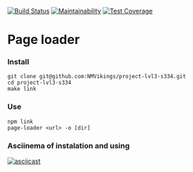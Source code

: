 [![Build Status](https://travis-ci.org/NMVikings/project-lvl3-s334.svg?branch=master)](https://travis-ci.org/NMVikings/project-lvl3-s334)
[![Maintainability](https://api.codeclimate.com/v1/badges/65873f44ec472f2b0744/maintainability)](https://codeclimate.com/github/NMVikings/project-lvl3-s334/maintainability)
[![Test Coverage](https://api.codeclimate.com/v1/badges/65873f44ec472f2b0744/test_coverage)](https://codeclimate.com/github/NMVikings/project-lvl3-s334/test_coverage)

# Page loader

### Install
```
git clone git@github.com:NMVikings/project-lvl3-s334.git
cd project-lvl3-s334
make link
```

### Use 
```
npm link
page-loader <url> -o [dir]
```

### Asciinema of instalation and using
[![asciicast](https://asciinema.org/a/aJRfp5hWouJiMy0i19UsABAlV.png)](https://asciinema.org/a/aJRfp5hWouJiMy0i19UsABAlV)
